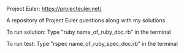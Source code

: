 Project Euler: https://projecteuler.net/

A repository of Project Euler questions along with my solutions

To run solution: Type "ruby name_of_ruby_doc.rb" in the terminal

To run test: Type "rspec name_of_ruby_spec_doc.rb" in the terminal
